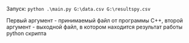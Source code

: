 Запуск: `python .\main.py G:\data.csv G:\resultspy.csv`

Первый аргумент - принимаемый файл от программы С++, второй аргумент - выходной файл, в котором находится результат работы python скрипта
